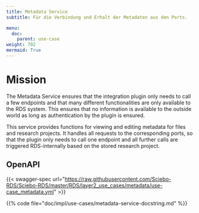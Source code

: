 ```yaml
---
title: Metadata Service
subtitle: Für die Verbindung und Erhalt der Metadaten aus den Ports.

menu:
  doc:
    parent: use-case
weight: 702
mermaid: True
---
```


# Mission

The Metadata Service ensures that the integration plugin only needs to call a few endpoints and that many different functionalities are only available to the RDS system. This ensures that no information is available to the outside world as long as authentication by the plugin is ensured.

This service provides functions for viewing and editing metadata for files and research projects. It handles all requests to the corresponding ports, so that the plugin only needs to call one endpoint and all further calls are triggered RDS-internally based on the stored research project.

## OpenAPI

{{< swagger-spec url="https://raw.githubusercontent.com/Sciebo-RDS/Sciebo-RDS/master/RDS/layer2_use_cases/metadata/use-case_metadata.yml" >}}

{{% code file="doc/impl/use-cases/metadata-service-docstring.md" %}}
